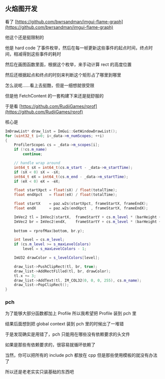 ## 火焰图开发

看了 [https://github.com/bwrsandman/imgui-flame-graph](https://github.com/bwrsandman/imgui-flame-graph)

他这个还是挺限制的

他是 hard code 了事件枚举，然后在每一帧更新这些事件的起点时间，终点时间，相减得到这些事件的耗时

然后在画图函数里面，根据这个枚举，来手动计算 rect 的高度位置

然后还根据起点和终点的时刻来判断这个矩形占了哪里到哪里

怎么说呢……看上去挺酷，但是一细想就很受限

但是他 FetchContent 的一套构建下来还是挺舒服的

于是看 [https://github.com/RudjiGames/rprof](https://github.com/RudjiGames/rprof)

核心是

```cpp
ImDrawList* draw_list = ImGui::GetWindowDrawList();
for (uint32_t i=0; i<_data->m_numScopes; ++i)
{
    ProfilerScope& cs = _data->m_scopes[i];
    if (!cs.m_name)
        continue;

    // handle wrap around
    int64_t sX = int64_t(cs.m_start	- _data->m_startTime);
    if (sX < 0) sX = -sX;
    int64_t eX = int64_t(cs.m_end - _data->m_startTime);
    if (eX < 0) eX = -eX;

    float startXpct = float(sX) / float(totalTime);
    float endXpct	= float(eX) / float(totalTime);

    float startX	= paz.w2s(startXpct, frameStartX, frameEndX);
    float endX		= paz.w2s(endXpct  , frameStartX, frameEndX);

    ImVec2 tl = ImVec2(startX,	frameStartY + cs.m_level * (barHeight + 1.0f));
    ImVec2 br = ImVec2(endX,	frameStartY + cs.m_level * (barHeight + 1.0f) + barHeight);
    
    bottom = rprofMax(bottom, br.y);

    int level = cs.m_level;
    if (cs.m_level >= s_maxLevelColors)
        level = s_maxLevelColors - 1;

    ImU32 drawColor = s_levelColors[level];

    draw_list->PushClipRect(tl, br, true);
    draw_list->AddRectFilled(tl, br, drawColor);
    tl.x += 3;
    draw_list->AddText(tl, IM_COL32(0, 0, 0, 255), cs.m_name);
    draw_list->PopClipRect();
}
```

### pch

为了能够大部分函数都加上 Profile 所以我希望把 Profile 装到 pch 里

结果后面想到把 global context 装到 pch 里的时候出了一堆错

于是发现确实是用错了，pch 只能用在哪些没有依赖要求的头文件

如果是那些有依赖要求的，很容易就循环依赖了

当然，你可以把所有的 include pch 都放在 cpp 但是那些使用模板的就没有办法了

所以还是老老实实只装基础的东西吧